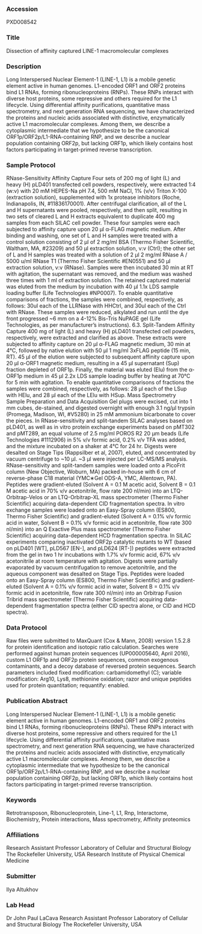### Accession
PXD008542

### Title
Dissection of affinity captured LINE-1 macromolecular complexes

### Description
Long Interspersed Nuclear Element-1 (LINE-1, L1) is a mobile genetic element active in human genomes. L1-encoded ORF1 and ORF2 proteins bind L1 RNAs, forming ribonucleoproteins (RNPs). These RNPs interact with diverse host proteins, some repressive and others required for the L1 lifecycle. Using differential affinity purifications, quantitative mass spectrometry, and next generation RNA sequencing, we have characterized the proteins and nucleic acids associated with distinctive, enzymatically active L1 macromolecular complexes. Among them, we describe a cytoplasmic intermediate that we hypothesize to be the canonical ORF1p/ORF2p/L1-RNA-containing RNP, and we describe a nuclear population containing ORF2p, but lacking ORF1p, which likely contains host factors participating in target-primed reverse transcription.

### Sample Protocol
RNase-Sensitivity Affinity Capture Four sets of 200 mg of light (L) and heavy (H) pLD401 transfected cell powders, respectively, were extracted 1:4 (w:v) with 20 mM HEPES-Na pH 7.4, 500 mM NaCl, 1% (v/v) Triton X-100 (extraction solution), supplemented with 1x protease inhibitors (Roche, Indianapolis, IN, #11836170001). After centrifugal clarification, all of the L and H supernatants were pooled, respectively, and then split, resulting in two sets of cleared L and H extracts equivalent to duplicate 400 mg samples from each SILAC cell powder. These four samples were each subjected to affinity capture upon 20 μl α-FLAG magnetic medium. After binding and washing, one set of L and H samples were treated with a control solution consisting of 2 μl of 2 mg/ml BSA (Thermo Fisher Scientific, Waltham, MA, #23209) and 50 μl extraction solution, v:v (Ctrl); the other set of L and H samples was treated with a solution of 2 μl 2 mg/ml RNase A / 5000 u/ml RNase T1 (Thermo Fisher Scientific #EN0551) and 50 μl extraction solution, v:v (RNase). Samples were then incubated 30 min at RT with agitation, the supernatant was removed, and the medium was washed three times with 1 ml of extraction solution. The retained captured material was eluted from the medium by incubation with 40 μl 1.1x LDS sample loading buffer (Life Technologies #NP0007). To enable quantitative comparisons of fractions, the samples were combined, respectively, as follows: 30ul each of the LLRNase with HHCtrl, and 30ul each of the Ctrl with RNase. These samples were reduced, alkylated and run until the dye front progressed ~6 mm on a 4-12% Bis-Tris NuPAGE gel (Life Technologies, as per manufacturer’s instructions). 6.3.    Split-Tandem Affinity Capture 400 mg of light (L) and heavy (H) pLD401 transfected cell powders, respectively, were extracted and clarified as above. These extracts were subjected to affinity capture on 20 μl α-FLAG magnetic medium, 30 min at 4°C, followed by native elution with 50 μl 1 mg/ml 3xFLAG peptide (15 min, RT). 45 μl of the elution were subjected to subsequent affinity capture upon 20 μl α-ORF1 magnetic medium, resulting in a 45 μl supernatant (Sup) fraction depleted of ORF1p. Finally, the material was eluted (Elu) from the α-ORF1p medium in 45 μl 2.2x LDS sample loading buffer by heating at 70°C for 5 min with agitation. To enable quantitative comparisons of fractions the samples were combined, respectively, as follows: 28 μl each of the LSup with HElu, and 28 μl each of the LElu with HSup.  Mass Spectrometry Sample Preparation and Data Acquisition Gel plugs were excised, cut into 1 mm cubes, de-stained, and digested overnight with enough 3.1 ng/μl trypsin (Promega, Madison, WI, #V5280) in 25 mM ammonium bicarbonate to cover the pieces. In RNase-sensitivity and split-tandem SILAC analyses based on pLD401, as well as in vitro protein exchange experiments based on pMT302 and pMT289, an equal volume of 2.5 mg/ml POROS R2 20 µm beads (Life Technologies #1112906) in 5% v/v formic acid, 0.2% v/v TFA was added, and the mixture incubated on a shaker at 4°C for 24 hr. Digests were desalted on Stage Tips (Rappsilber et al, 2007), eluted, and concentrated by vacuum centrifuge to ~10 μl. ~3 μl were injected per LC-MS/MS analysis. RNase-sensitivity and split-tandem samples were loaded onto a PicoFrit column (New Objective, Woburn, MA) packed in-house with 6 cm of reverse-phase C18 material (YMC∗Gel ODS-A, YMC, Allentown, PA). Peptides were gradient-eluted (Solvent A = 0.1 M acetic acid, Solvent B = 0.1 M acetic acid in 70% v/v acetonitrile, flow rate 200 nl/min) into an LTQ-Orbitrap-Velos or an LTQ-Orbitrap-XL mass spectrometer (Thermo Fisher Scientific) acquiring data-dependent CID fragmentation spectra. In vitro exchange samples were loaded onto an Easy-Spray column (ES800, Thermo Fisher Scientific) and gradient-eluted (Solvent A = 0.1% v/v formic acid in water, Solvent B = 0.1% v/v formic acid in acetonitrile, flow rate 300 nl/min) into an Q Exactive Plus mass spectrometer (Thermo Fisher Scientific) acquiring data-dependent HCD fragmentation spectra. In SILAC experiments comparing inactivated ORF2p catalytic mutants to WT (based on pLD401 [WT], pLD567 [EN-], and pLD624 [RT-]) peptides were extracted from the gel in two 1 hr incubations with 1.7% v/v formic acid, 67% v/v acetonitrile at room temperature with agitation. Digests were partially evaporated by vacuum centrifugation to remove acetonitrile, and the aqueous component was desalted on Stage Tips. Peptides were loaded onto an Easy-Spray column (ES800, Thermo Fisher Scientific) and gradient-eluted (Solvent A = 0.1% v/v formic acid in water, Solvent B = 0.1% v/v formic acid in acetonitrile, flow rate 300 nl/min) into an Orbitrap Fusion Tribrid mass spectrometer (Thermo Fisher Scientific) acquiring data-dependent fragmentation spectra (either CID spectra alone, or CID and HCD spectra).

### Data Protocol
Raw files were submitted to MaxQuant (Cox & Mann, 2008) version 1.5.2.8 for protein identification and isotopic ratio calculation. Searches were performed against human protein sequences (UP000005640, April 2016), custom L1 ORF1p and ORF2p protein sequences, common exogenous contaminants, and a decoy database of reversed protein sequences. Search parameters included fixed modification: carbamidomethyl (C); variable modification: Arg10, Lys8, methionine oxidation; razor and unique peptides used for protein quantitation; requantify: enabled.

### Publication Abstract
Long Interspersed Nuclear Element-1 (LINE-1, L1) is a mobile genetic element active in human genomes. L1-encoded ORF1 and ORF2 proteins bind L1 RNAs, forming ribonucleoproteins (RNPs). These RNPs interact with diverse host proteins, some repressive and others required for the L1 lifecycle. Using differential affinity purifications, quantitative mass spectrometry, and next generation RNA sequencing, we have characterized the proteins and nucleic acids associated with distinctive, enzymatically active L1 macromolecular complexes. Among them, we describe a cytoplasmic intermediate that we hypothesize to be the canonical ORF1p/ORF2p/L1<i>-</i>RNA-containing RNP, and we describe a nuclear population containing ORF2p, but lacking ORF1p, which likely contains host factors participating in target-primed reverse transcription.

### Keywords
Retrotransposon, Ribonucleoprotein, Line-1, L1, Rnp, Interactome, Biochemistry, Protein interactions, Mass spectrometry, Affinity proteomics

### Affiliations
Research Assistant Professor Laboratory of Cellular and Structural Biology The Rockefeller University, USA
Research Institute of Physical Chemical Medicine

### Submitter
Ilya Altukhov

### Lab Head
Dr John Paul LaCava
Research Assistant Professor Laboratory of Cellular and Structural Biology The Rockefeller University, USA


